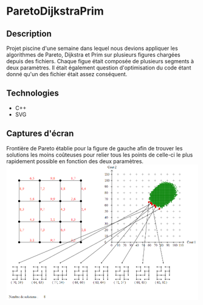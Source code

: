 # ParetoDijkstraPrim
## Description
Projet piscine d'une semaine dans lequel nous devions appliquer les algorithmes de Pareto, Dijkstra et Prim sur plusieurs figures chargées depuis des fichiers.
Chaque figue était composée de plusieurs segments à deux paramètres.
Il était également question d'optimisation du code étant donné qu'un des fichier était assez conséquent. 
## Technologies
* C++
* SVG
## Captures d'écran
Frontière de Pareto établie pour la figure de gauche afin de trouver les solutions les moins coûteuses pour relier tous les points de celle-ci le plus rapidement possible en fonction des deux paramètres.
![alt text](https://github.com/Paulcou/projets-ecole/blob/main/images/ParetoRender.PNG?raw=true "Pareto")
